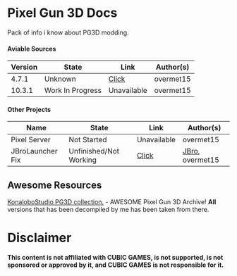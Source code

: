 # Pixel Gun 3D Docs
Pack of info i know about PG3D modding.

#### Aviable Sources

|Version|State|Link|Author(s)|
|-------|-----|----|---------|
|4.7.1|Unknown|[Click](https://github.com/overmet15/PG3D-4.7.1)|overmet15|
|10.3.1|Work In Progress|Unavailable|overmet15|

#### Other Projects
|Name|State|Link|Author(s)|
|----|-----|----|---------|
|Pixel Server|Not Started|Unavailable|overmet15|
|JBroLauncher Fix|Unfinished/Not Working|[Click](https://github.com/overmet15/PG3D-JbroLauncher)|[JBro](https://github.com/jbro129), overmet15|


## Awesome Resources

[KonaloboStudio PG3D collection.](https://konalobostudio.github.io/pg3dcollect/en/index_pg_en.html) - 
AWESOME Pixel Gun 3D Archive! **All** versions that has been decompiled by me has been taken from there.

# Disclaimer
**This content is not affiliated with CUBIC GAMES, is not supported, is not sponsored or approved by it, and CUBIC GAMES is not responsible for it.**
